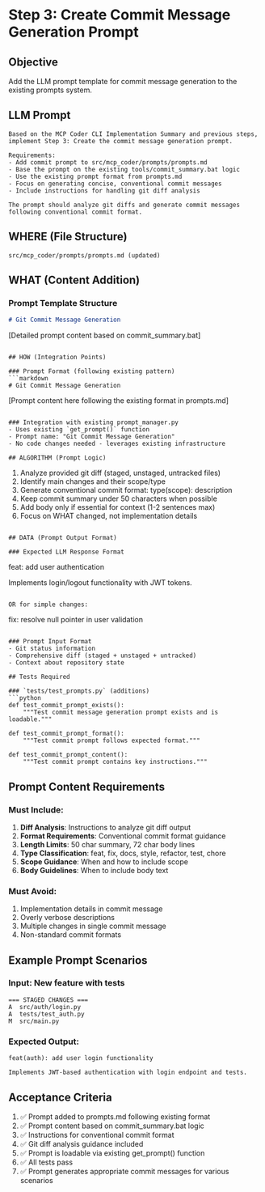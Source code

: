 # Step 3: Create Commit Message Generation Prompt

## Objective
Add the LLM prompt template for commit message generation to the existing prompts system.

## LLM Prompt
```
Based on the MCP Coder CLI Implementation Summary and previous steps, implement Step 3: Create the commit message generation prompt.

Requirements:
- Add commit prompt to src/mcp_coder/prompts/prompts.md
- Base the prompt on the existing tools/commit_summary.bat logic
- Use the existing prompt format from prompts.md
- Focus on generating concise, conventional commit messages
- Include instructions for handling git diff analysis

The prompt should analyze git diffs and generate commit messages following conventional commit format.
```

## WHERE (File Structure)
```
src/mcp_coder/prompts/prompts.md (updated)
```

## WHAT (Content Addition)

### Prompt Template Structure
```markdown
# Git Commit Message Generation
```
[Detailed prompt content based on commit_summary.bat]
```

## HOW (Integration Points)

### Prompt Format (following existing pattern)
```markdown
# Git Commit Message Generation
```
[Prompt content here following the existing format in prompts.md]
```

### Integration with existing prompt_manager.py
- Uses existing `get_prompt()` function
- Prompt name: "Git Commit Message Generation"
- No code changes needed - leverages existing infrastructure

## ALGORITHM (Prompt Logic)
```
1. Analyze provided git diff (staged, unstaged, untracked files)
2. Identify main changes and their scope/type
3. Generate conventional commit format: type(scope): description
4. Keep commit summary under 50 characters when possible
5. Add body only if essential for context (1-2 sentences max)
6. Focus on WHAT changed, not implementation details
```

## DATA (Prompt Output Format)

### Expected LLM Response Format
```
feat: add user authentication

Implements login/logout functionality with JWT tokens.
```

OR for simple changes:
```
fix: resolve null pointer in user validation
```

### Prompt Input Format
- Git status information
- Comprehensive diff (staged + unstaged + untracked)
- Context about repository state

## Tests Required

### `tests/test_prompts.py` (additions)
```python
def test_commit_prompt_exists():
    """Test commit message generation prompt exists and is loadable."""

def test_commit_prompt_format():
    """Test commit prompt follows expected format."""

def test_commit_prompt_content():
    """Test commit prompt contains key instructions."""
```

## Prompt Content Requirements

### Must Include:
1. **Diff Analysis**: Instructions to analyze git diff output
2. **Format Requirements**: Conventional commit format guidance
3. **Length Limits**: 50 char summary, 72 char body lines
4. **Type Classification**: feat, fix, docs, style, refactor, test, chore
5. **Scope Guidance**: When and how to include scope
6. **Body Guidelines**: When to include body text

### Must Avoid:
1. Implementation details in commit message
2. Overly verbose descriptions
3. Multiple changes in single commit message
4. Non-standard commit formats

## Example Prompt Scenarios

### Input: New feature with tests
```
=== STAGED CHANGES ===
A  src/auth/login.py
A  tests/test_auth.py
M  src/main.py
```

### Expected Output:
```
feat(auth): add user login functionality

Implements JWT-based authentication with login endpoint and tests.
```

## Acceptance Criteria
1. ✅ Prompt added to prompts.md following existing format
2. ✅ Prompt content based on commit_summary.bat logic
3. ✅ Instructions for conventional commit format
4. ✅ Git diff analysis guidance included
5. ✅ Prompt is loadable via existing get_prompt() function
6. ✅ All tests pass
7. ✅ Prompt generates appropriate commit messages for various scenarios

